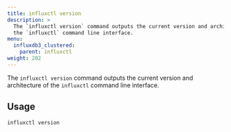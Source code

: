 ```yaml
---
title: influxctl version
description: >
  The `influxctl version` command outputs the current version and architecture of
  the `influxctl` command line interface.
menu:
  influxdb3_clustered:
    parent: influxctl
weight: 202
---
```


The `influxctl version` command outputs the current version and architecture of
the `influxctl` command line interface.

## Usage

```sh
influxctl version
```
